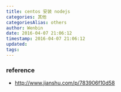 ```yaml
---
title: centos 安装 nodejs
categories: 其他
categoriesAlias: others
author: Wenbin
date: 2016-04-07 21:06:12
timestamp: 2016-04-07 21:06:12
updated:
tags:
---
```


### reference

- http://www.jianshu.com/p/783906f10d58
